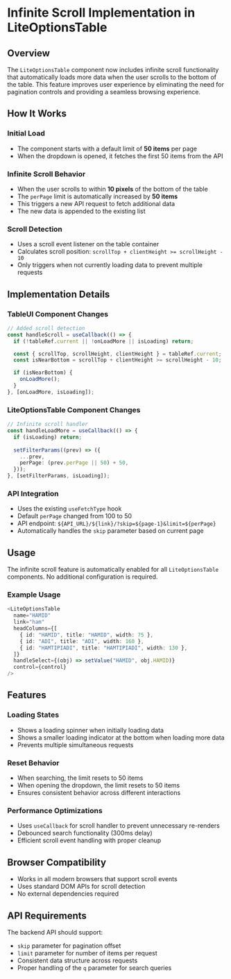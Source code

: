 # Infinite Scroll Implementation in LiteOptionsTable

## Overview

The `LiteOptionsTable` component now includes infinite scroll functionality that automatically loads more data when the user scrolls to the bottom of the table. This feature improves user experience by eliminating the need for pagination controls and providing a seamless browsing experience.

## How It Works

### Initial Load
- The component starts with a default limit of **50 items** per page
- When the dropdown is opened, it fetches the first 50 items from the API

### Infinite Scroll Behavior
- When the user scrolls to within **10 pixels** of the bottom of the table
- The `perPage` limit is automatically increased by **50 items**
- This triggers a new API request to fetch additional data
- The new data is appended to the existing list

### Scroll Detection
- Uses a scroll event listener on the table container
- Calculates scroll position: `scrollTop + clientHeight >= scrollHeight - 10`
- Only triggers when not currently loading data to prevent multiple requests

## Implementation Details

### TableUI Component Changes
```typescript
// Added scroll detection
const handleScroll = useCallback(() => {
  if (!tableRef.current || !onLoadMore || isLoading) return;

  const { scrollTop, scrollHeight, clientHeight } = tableRef.current;
  const isNearBottom = scrollTop + clientHeight >= scrollHeight - 10;

  if (isNearBottom) {
    onLoadMore();
  }
}, [onLoadMore, isLoading]);
```

### LiteOptionsTable Component Changes
```typescript
// Infinite scroll handler
const handleLoadMore = useCallback(() => {
  if (isLoading) return;
  
  setFilterParams((prev) => ({
    ...prev,
    perPage: (prev.perPage || 50) + 50,
  }));
}, [setFilterParams, isLoading]);
```

### API Integration
- Uses the existing `useFetchType` hook
- Default `perPage` changed from 100 to 50
- API endpoint: `${API_URL}/${link}/?skip=${page-1}&limit=${perPage}`
- Automatically handles the `skip` parameter based on current page

## Usage

The infinite scroll feature is automatically enabled for all `LiteOptionsTable` components. No additional configuration is required.

### Example Usage
```typescript
<LiteOptionsTable
  name="HAMID"
  link="ham"
  headColumns={[
    { id: "HAMID", title: "HAMID", width: 75 },
    { id: "ADI", title: "ADI", width: 160 },
    { id: "HAMTIPIADI", title: "HAMTIPIADI", width: 130 },
  ]}
  handleSelect={(obj) => setValue("HAMID", obj.HAMID)}
  control={control}
/>
```

## Features

### Loading States
- Shows a loading spinner when initially loading data
- Shows a smaller loading indicator at the bottom when loading more data
- Prevents multiple simultaneous requests

### Reset Behavior
- When searching, the limit resets to 50 items
- When opening the dropdown, the limit resets to 50 items
- Ensures consistent behavior across different interactions

### Performance Optimizations
- Uses `useCallback` for scroll handler to prevent unnecessary re-renders
- Debounced search functionality (300ms delay)
- Efficient scroll event handling with proper cleanup

## Browser Compatibility

- Works in all modern browsers that support scroll events
- Uses standard DOM APIs for scroll detection
- No external dependencies required

## API Requirements

The backend API should support:
- `skip` parameter for pagination offset
- `limit` parameter for number of items per request
- Consistent data structure across requests
- Proper handling of the `q` parameter for search queries 